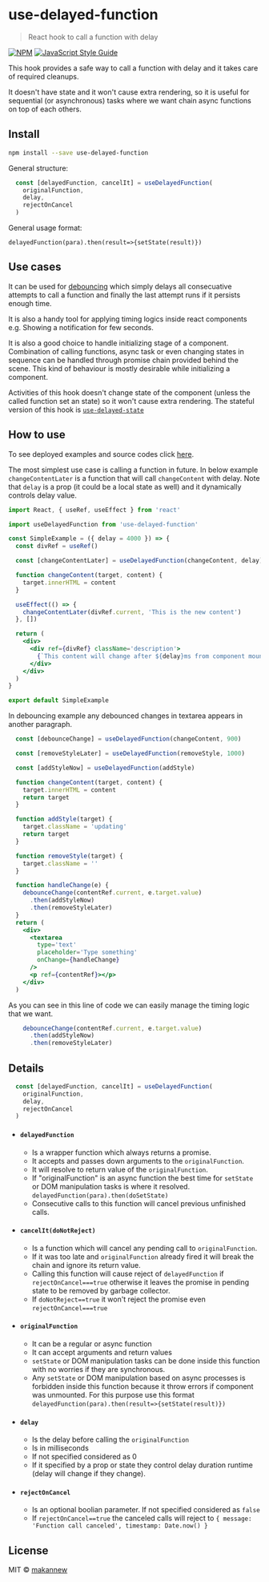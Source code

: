 # use-delayed-function

> React hook to call a function with delay

[![NPM](https://img.shields.io/npm/v/use-delayed-function.svg)](https://www.npmjs.com/package/use-delayed-function) [![JavaScript Style Guide](https://img.shields.io/badge/code_style-standard-brightgreen.svg)](https://standardjs.com)


This hook provides a safe way to call a function with delay and it takes care of required cleanups. 

It doesn't have state and it won't cause extra rendering, so it is useful for sequential (or asynchronous) tasks where we want chain async functions on top of each others.


## Install

```bash
npm install --save use-delayed-function
```

General structure:
```jsx
  const [delayedFunction, cancelIt] = useDelayedFunction(
    originalFunction,
    delay,
    rejectOnCancel
  )
```

General usage format:
```
delayedFunction(para).then(result=>{setState(result)})
```


## Use cases

It can be used for [debouncing](https://css-tricks.com/debouncing-throttling-explained-examples/#article-header-id-0) which simply delays all consecuative attempts to call a function and finally the last attempt runs if it persists enough time.

It is also a handy tool for applying timing logics inside react components e.g. Showing a notification for few seconds.

It is also a good choice to handle initializing stage of a component. Combination of calling functions, async task or even changing states in sequence can be handled through promise chain provided behind the scene. This kind of behaviour is mostly desirable while initializing a component.

Activities of this hook doesn't change state of the component (unless the called function set an state) so it won't cause extra rendering. The stateful version of this hook is [`use-delayed-state`](https://github.com/makannew/use-delayed-state)


## How to use

To see deployed examples and source codes click [here](https://makannew.github.io/use-delayed-function/).

The most simplest use case is calling a function in future. In below example `changeContentLater` is a function that will call `changeContent` with delay.
Note that `delay` is a prop (it could be a local state as well) and it dynamically controls delay value.

```jsx
import React, { useRef, useEffect } from 'react'

import useDelayedFunction from 'use-delayed-function'

const SimpleExample = ({ delay = 4000 }) => {
  const divRef = useRef()

  const [changeContentLater] = useDelayedFunction(changeContent, delay)

  function changeContent(target, content) {
    target.innerHTML = content
  }

  useEffect(() => {
    changeContentLater(divRef.current, 'This is the new content')
  }, [])

  return (
    <div>
      <div ref={divRef} className='description'>
        {`This content will change after ${delay}ms from component mounting`}
      </div>
    </div>
  )
}

export default SimpleExample

```


In debouncing example any debounced changes in textarea appears in another paragraph.

```jsx
  const [debounceChange] = useDelayedFunction(changeContent, 900)

  const [removeStyleLater] = useDelayedFunction(removeStyle, 1000)

  const [addStyleNow] = useDelayedFunction(addStyle)

  function changeContent(target, content) {
    target.innerHTML = content
    return target
  }

  function addStyle(target) {
    target.className = 'updating'
    return target
  }

  function removeStyle(target) {
    target.className = ''
  }

  function handleChange(e) {
    debounceChange(contentRef.current, e.target.value)
      .then(addStyleNow)
      .then(removeStyleLater)
  }
  return (
    <div>
      <textarea
        type='text'
        placeholder='Type something'
        onChange={handleChange}
      />
      <p ref={contentRef}></p>
    </div>
  )

```
As you can see in this line of code we can easily manage the timing logic that we want.
```jsx
    debounceChange(contentRef.current, e.target.value)
      .then(addStyleNow)
      .then(removeStyleLater)
```


## Details

```jsx
  const [delayedFunction, cancelIt] = useDelayedFunction(
    originalFunction,
    delay,
    rejectOnCancel
  )
```

- #### `delayedFunction` 
  - Is a wrapper function which always returns a promise. 
  - It accepts and passes down arguments to the `originalFunction`.
  - It will resolve to return value of the `originalFunction`.
  - If "originalFunction" is an async function the best time for `setState` or DOM manipulation tasks is where it resolved.
    `delayedFunction(para).then(doSetState)`
  - Consecutive calls to this function will cancel previous unfinished calls. 
  
- #### `cancelIt(doNotReject)`
  - Is a function which will cancel any pending call to `originalFunction`.
  - If it was too late and `originalFunction` already fired it will break the chain and ignore its return value.
  - Calling this function will cause reject of `delayedFunction` if `rejectOnCancel===true` otherwise it leaves
    the promise in pending state to be removed by garbage collector.
  - If `doNotReject==true` it won't reject the promise even `rejectOnCancel===true`
  
- #### `originalFunction`
  - It can be a regular or async function
  - It can accept arguments and return values
  - `setState` or DOM manipulation tasks can be done inside this function with no worries if they are synchronous.
  - Any `setState` or DOM manipulation based on async processes is forbidden inside this function because it throw errors if
    component was unmounted. For this purpose use this format
    `delayedFunction(para).then(result=>{setState(result)})`
    
  
- #### `delay`
  - Is the delay before calling the `originalFunction`
  - Is in milliseconds
  - If not specified considered as 0
  - If it specified by a prop or state they control delay duration runtime (delay will change if they change).
  
- #### `rejectOnCancel`
  - Is an optional boolian parameter. If not specified considered as `false`
  - If `rejectOnCancel==true` the canceled calls will reject to 
    `{ message: 'Function call canceled', timestamp: Date.now() }`








## License

MIT © [makannew](https://github.com/makannew)
